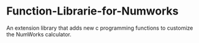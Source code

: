 # Function-Librarie-for-Numworks
An extension library that adds new c programming functions to customize the NumWorks calculator.
